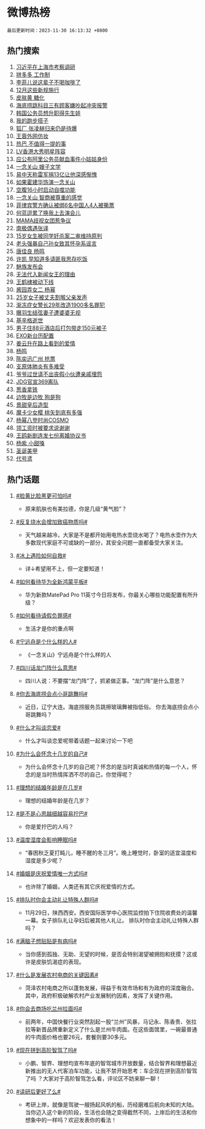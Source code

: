 # 微博热榜

`最后更新时间：2023-11-30 16:13:32 +0800`

## 热门搜索

1. [习近平在上海市考察调研](https://m.weibo.cn/search?containerid=100103type%3D1%26t%3D10%26q%3D%23%E4%B9%A0%E8%BF%91%E5%B9%B3%E5%9C%A8%E4%B8%8A%E6%B5%B7%E5%B8%82%E8%80%83%E5%AF%9F%E8%B0%83%E7%A0%94%23&stream_entry_id=51&isnewpage=1&extparam=seat%3D1%26cate%3D10103%26pos%3D0%26dgr%3D0%26stream_entry_id%3D51%26c_type%3D51%26filter_type%3Drealtimehot%26q%3D%2523%25E4%25B9%25A0%25E8%25BF%2591%25E5%25B9%25B3%25E5%259C%25A8%25E4%25B8%258A%25E6%25B5%25B7%25E5%25B8%2582%25E8%2580%2583%25E5%25AF%259F%25E8%25B0%2583%25E7%25A0%2594%2523%26display_time%3D1701332012%26pre_seqid%3D170133201200001408223)
1. [拼多多 工作制](https://m.weibo.cn/search?containerid=100103type%3D1%26t%3D10%26q%3D%E6%8B%BC%E5%A4%9A%E5%A4%9A+%E5%B7%A5%E4%BD%9C%E5%88%B6&stream_entry_id=31&isnewpage=1&extparam=seat%3D1%26cate%3D5001%26lcate%3D5001%26filter_type%3Drealtimehot%26q%3D%25E6%258B%25BC%25E5%25A4%259A%25E5%25A4%259A%2520%25E5%25B7%25A5%25E4%25BD%259C%25E5%2588%25B6%26dgr%3D0%26pos%3D0%26realpos%3D1%26stream_entry_id%3D31%26band_rank%3D1%26c_type%3D31%26flag%3D1%26display_time%3D1701332012%26pre_seqid%3D170133201200001408223)
1. [李菲儿说这辈子不喝咖啡了](https://m.weibo.cn/search?containerid=100103type%3D1%26t%3D10%26q%3D%E6%9D%8E%E8%8F%B2%E5%84%BF%E8%AF%B4%E8%BF%99%E8%BE%88%E5%AD%90%E4%B8%8D%E5%96%9D%E5%92%96%E5%95%A1%E4%BA%86&stream_entry_id=31&isnewpage=1&extparam=seat%3D1%26cate%3D5001%26lcate%3D5001%26filter_type%3Drealtimehot%26q%3D%25E6%259D%258E%25E8%258F%25B2%25E5%2584%25BF%25E8%25AF%25B4%25E8%25BF%2599%25E8%25BE%2588%25E5%25AD%2590%25E4%25B8%258D%25E5%2596%259D%25E5%2592%2596%25E5%2595%25A1%25E4%25BA%2586%26dgr%3D0%26pos%3D1%26realpos%3D2%26stream_entry_id%3D31%26band_rank%3D2%26c_type%3D31%26flag%3D1%26display_time%3D1701332012%26pre_seqid%3D170133201200001408223)
1. [12月这些新规施行](https://m.weibo.cn/search?containerid=100103type%3D1%26t%3D10%26q%3D%2312%E6%9C%88%E8%BF%99%E4%BA%9B%E6%96%B0%E8%A7%84%E6%96%BD%E8%A1%8C%23&stream_entry_id=31&isnewpage=1&extparam=seat%3D1%26cate%3D5001%26lcate%3D5001%26filter_type%3Drealtimehot%26q%3D%252312%25E6%259C%2588%25E8%25BF%2599%25E4%25BA%259B%25E6%2596%25B0%25E8%25A7%2584%25E6%2596%25BD%25E8%25A1%258C%2523%26dgr%3D0%26pos%3D2%26realpos%3D3%26stream_entry_id%3D31%26band_rank%3D3%26c_type%3D31%26flag%3D0%26display_time%3D1701332012%26pre_seqid%3D170133201200001408223)
1. [皮肤黄 糖化](https://m.weibo.cn/search?containerid=100103type%3D1%26t%3D10%26q%3D%E7%9A%AE%E8%82%A4%E9%BB%84+%E7%B3%96%E5%8C%96&stream_entry_id=31&isnewpage=1&extparam=seat%3D1%26cate%3D5001%26lcate%3D5001%26filter_type%3Drealtimehot%26q%3D%25E7%259A%25AE%25E8%2582%25A4%25E9%25BB%2584%2520%25E7%25B3%2596%25E5%258C%2596%26dgr%3D0%26pos%3D3%26realpos%3D4%26stream_entry_id%3D31%26band_rank%3D4%26c_type%3D31%26flag%3D1%26display_time%3D1701332012%26pre_seqid%3D170133201200001408223)
1. [海底捞跳科目三有顾客嫌吵起冲突报警](https://m.weibo.cn/search?containerid=100103type%3D1%26t%3D10%26q%3D%23%E6%B5%B7%E5%BA%95%E6%8D%9E%E8%B7%B3%E7%A7%91%E7%9B%AE%E4%B8%89%E6%9C%89%E9%A1%BE%E5%AE%A2%E5%AB%8C%E5%90%B5%E8%B5%B7%E5%86%B2%E7%AA%81%E6%8A%A5%E8%AD%A6%23&stream_entry_id=31&isnewpage=1&extparam=seat%3D1%26cate%3D5001%26lcate%3D5001%26filter_type%3Drealtimehot%26q%3D%2523%25E6%25B5%25B7%25E5%25BA%2595%25E6%258D%259E%25E8%25B7%25B3%25E7%25A7%2591%25E7%259B%25AE%25E4%25B8%2589%25E6%259C%2589%25E9%25A1%25BE%25E5%25AE%25A2%25E5%25AB%258C%25E5%2590%25B5%25E8%25B5%25B7%25E5%2586%25B2%25E7%25AA%2581%25E6%258A%25A5%25E8%25AD%25A6%2523%26dgr%3D0%26pos%3D4%26realpos%3D5%26stream_entry_id%3D31%26band_rank%3D5%26c_type%3D31%26flag%3D2%26display_time%3D1701332012%26pre_seqid%3D170133201200001408223)
1. [韩国公务员想升职得先生娃](https://m.weibo.cn/search?containerid=100103type%3D1%26t%3D10%26q%3D%23%E9%9F%A9%E5%9B%BD%E5%85%AC%E5%8A%A1%E5%91%98%E6%83%B3%E5%8D%87%E8%81%8C%E5%BE%97%E5%85%88%E7%94%9F%E5%A8%83%23&stream_entry_id=31&isnewpage=1&extparam=seat%3D1%26cate%3D5001%26lcate%3D5001%26filter_type%3Drealtimehot%26q%3D%2523%25E9%259F%25A9%25E5%259B%25BD%25E5%2585%25AC%25E5%258A%25A1%25E5%2591%2598%25E6%2583%25B3%25E5%258D%2587%25E8%2581%258C%25E5%25BE%2597%25E5%2585%2588%25E7%2594%259F%25E5%25A8%2583%2523%26dgr%3D0%26pos%3D5%26realpos%3D6%26stream_entry_id%3D31%26band_rank%3D6%26c_type%3D31%26flag%3D1%26display_time%3D1701332012%26pre_seqid%3D170133201200001408223)
1. [我的跑步搭子](https://m.weibo.cn/search?containerid=100103type%3D1%26t%3D10%26q%3D%23%E6%88%91%E7%9A%84%E8%B7%91%E6%AD%A5%E6%90%AD%E5%AD%90%23&stream_entry_id=31&isnewpage=1&extparam=seat%3D1%26cate%3D5001%26lcate%3D5001%26is_ad_pos%3D1%26filter_type%3Drealtimehot%26q%3D%2523%25E6%2588%2591%25E7%259A%2584%25E8%25B7%2591%25E6%25AD%25A5%25E6%2590%25AD%25E5%25AD%2590%2523%26dgr%3D0%26pos%3D6%26adid%3D212880%26stream_entry_id%3D31%26c_type%3D31%26band_rank%3D7%26display_time%3D1701332012%26pre_seqid%3D170133201200001408223)
1. [狐厂 张凌赫归来仍是待爆](https://m.weibo.cn/search?containerid=100103type%3D1%26t%3D10%26q%3D%E7%8B%90%E5%8E%82+%E5%BC%A0%E5%87%8C%E8%B5%AB%E5%BD%92%E6%9D%A5%E4%BB%8D%E6%98%AF%E5%BE%85%E7%88%86&stream_entry_id=31&isnewpage=1&extparam=seat%3D1%26cate%3D5001%26lcate%3D5001%26filter_type%3Drealtimehot%26q%3D%25E7%258B%2590%25E5%258E%2582%2520%25E5%25BC%25A0%25E5%2587%258C%25E8%25B5%25AB%25E5%25BD%2592%25E6%259D%25A5%25E4%25BB%258D%25E6%2598%25AF%25E5%25BE%2585%25E7%2588%2586%26dgr%3D0%26pos%3D7%26realpos%3D7%26stream_entry_id%3D31%26band_rank%3D7%26c_type%3D31%26flag%3D1%26display_time%3D1701332012%26pre_seqid%3D170133201200001408223)
1. [王蓉外网仿妆](https://m.weibo.cn/search?containerid=100103type%3D1%26t%3D10%26q%3D%E7%8E%8B%E8%93%89%E5%A4%96%E7%BD%91%E4%BB%BF%E5%A6%86&stream_entry_id=31&isnewpage=1&extparam=seat%3D1%26cate%3D5001%26lcate%3D5001%26filter_type%3Drealtimehot%26q%3D%25E7%258E%258B%25E8%2593%2589%25E5%25A4%2596%25E7%25BD%2591%25E4%25BB%25BF%25E5%25A6%2586%26dgr%3D0%26pos%3D8%26realpos%3D8%26stream_entry_id%3D31%26band_rank%3D8%26c_type%3D31%26flag%3D1%26display_time%3D1701332012%26pre_seqid%3D170133201200001408223)
1. [热巴 不值得一提的事](https://m.weibo.cn/search?containerid=100103type%3D1%26t%3D10%26q%3D%E7%83%AD%E5%B7%B4+%E4%B8%8D%E5%80%BC%E5%BE%97%E4%B8%80%E6%8F%90%E7%9A%84%E4%BA%8B&stream_entry_id=31&isnewpage=1&extparam=seat%3D1%26cate%3D5001%26lcate%3D5001%26filter_type%3Drealtimehot%26q%3D%25E7%2583%25AD%25E5%25B7%25B4%2520%25E4%25B8%258D%25E5%2580%25BC%25E5%25BE%2597%25E4%25B8%2580%25E6%258F%2590%25E7%259A%2584%25E4%25BA%258B%26dgr%3D0%26pos%3D9%26realpos%3D9%26stream_entry_id%3D31%26band_rank%3D9%26c_type%3D31%26flag%3D1%26display_time%3D1701332012%26pre_seqid%3D170133201200001408223)
1. [LV香港大秀明星阵容](https://m.weibo.cn/search?containerid=100103type%3D1%26t%3D10%26q%3D%23LV%E9%A6%99%E6%B8%AF%E5%A4%A7%E7%A7%80%E6%98%8E%E6%98%9F%E9%98%B5%E5%AE%B9%23&stream_entry_id=31&isnewpage=1&extparam=seat%3D1%26cate%3D5001%26lcate%3D5001%26filter_type%3Drealtimehot%26q%3D%2523LV%25E9%25A6%2599%25E6%25B8%25AF%25E5%25A4%25A7%25E7%25A7%2580%25E6%2598%258E%25E6%2598%259F%25E9%2598%25B5%25E5%25AE%25B9%2523%26dgr%3D0%26pos%3D10%26realpos%3D10%26stream_entry_id%3D31%26band_rank%3D10%26c_type%3D31%26flag%3D1%26display_time%3D1701332012%26pre_seqid%3D170133201200001408223)
1. [应公布阿里公务员献血事件小姑姑身份](https://m.weibo.cn/search?containerid=100103type%3D1%26t%3D10%26q%3D%23%E5%BA%94%E5%85%AC%E5%B8%83%E9%98%BF%E9%87%8C%E5%85%AC%E5%8A%A1%E5%91%98%E7%8C%AE%E8%A1%80%E4%BA%8B%E4%BB%B6%E5%B0%8F%E5%A7%91%E5%A7%91%E8%BA%AB%E4%BB%BD%23&stream_entry_id=31&isnewpage=1&extparam=seat%3D1%26cate%3D5001%26lcate%3D5001%26filter_type%3Drealtimehot%26q%3D%2523%25E5%25BA%2594%25E5%2585%25AC%25E5%25B8%2583%25E9%2598%25BF%25E9%2587%258C%25E5%2585%25AC%25E5%258A%25A1%25E5%2591%2598%25E7%258C%25AE%25E8%25A1%2580%25E4%25BA%258B%25E4%25BB%25B6%25E5%25B0%258F%25E5%25A7%2591%25E5%25A7%2591%25E8%25BA%25AB%25E4%25BB%25BD%2523%26dgr%3D0%26pos%3D11%26realpos%3D11%26stream_entry_id%3D31%26band_rank%3D11%26c_type%3D31%26flag%3D1%26display_time%3D1701332012%26pre_seqid%3D170133201200001408223)
1. [一念关山 嫂子文学](https://m.weibo.cn/search?containerid=100103type%3D1%26t%3D10%26q%3D%E4%B8%80%E5%BF%B5%E5%85%B3%E5%B1%B1+%E5%AB%82%E5%AD%90%E6%96%87%E5%AD%A6&stream_entry_id=31&isnewpage=1&extparam=seat%3D1%26cate%3D5001%26lcate%3D5001%26filter_type%3Drealtimehot%26q%3D%25E4%25B8%2580%25E5%25BF%25B5%25E5%2585%25B3%25E5%25B1%25B1%2520%25E5%25AB%2582%25E5%25AD%2590%25E6%2596%2587%25E5%25AD%25A6%26dgr%3D0%26pos%3D12%26realpos%3D12%26stream_entry_id%3D31%26band_rank%3D12%26c_type%3D31%26flag%3D1%26display_time%3D1701332012%26pre_seqid%3D170133201200001408223)
1. [易中天称雷军捐13亿让他深感惭愧](https://m.weibo.cn/search?containerid=100103type%3D1%26t%3D10%26q%3D%23%E6%98%93%E4%B8%AD%E5%A4%A9%E7%A7%B0%E9%9B%B7%E5%86%9B%E6%8D%9013%E4%BA%BF%E8%AE%A9%E4%BB%96%E6%B7%B1%E6%84%9F%E6%83%AD%E6%84%A7%23&stream_entry_id=31&isnewpage=1&extparam=seat%3D1%26cate%3D5001%26lcate%3D5001%26filter_type%3Drealtimehot%26q%3D%2523%25E6%2598%2593%25E4%25B8%25AD%25E5%25A4%25A9%25E7%25A7%25B0%25E9%259B%25B7%25E5%2586%259B%25E6%258D%259013%25E4%25BA%25BF%25E8%25AE%25A9%25E4%25BB%2596%25E6%25B7%25B1%25E6%2584%259F%25E6%2583%25AD%25E6%2584%25A7%2523%26dgr%3D0%26pos%3D13%26realpos%3D13%26stream_entry_id%3D31%26band_rank%3D13%26c_type%3D31%26flag%3D0%26display_time%3D1701332012%26pre_seqid%3D170133201200001408223)
1. [如果霍建华饰演一念关山](https://m.weibo.cn/search?containerid=100103type%3D1%26t%3D10%26q%3D%E5%A6%82%E6%9E%9C%E9%9C%8D%E5%BB%BA%E5%8D%8E%E9%A5%B0%E6%BC%94%E4%B8%80%E5%BF%B5%E5%85%B3%E5%B1%B1&stream_entry_id=31&isnewpage=1&extparam=seat%3D1%26cate%3D5001%26lcate%3D5001%26filter_type%3Drealtimehot%26q%3D%25E5%25A6%2582%25E6%259E%259C%25E9%259C%258D%25E5%25BB%25BA%25E5%258D%258E%25E9%25A5%25B0%25E6%25BC%2594%25E4%25B8%2580%25E5%25BF%25B5%25E5%2585%25B3%25E5%25B1%25B1%26dgr%3D0%26pos%3D14%26realpos%3D14%26stream_entry_id%3D31%26band_rank%3D14%26c_type%3D31%26flag%3D0%26display_time%3D1701332012%26pre_seqid%3D170133201200001408223)
1. [空腹16小时启动自噬功能](https://m.weibo.cn/search?containerid=100103type%3D1%26t%3D10%26q%3D%E7%A9%BA%E8%85%B916%E5%B0%8F%E6%97%B6%E5%90%AF%E5%8A%A8%E8%87%AA%E5%99%AC%E5%8A%9F%E8%83%BD&stream_entry_id=31&isnewpage=1&extparam=seat%3D1%26cate%3D5001%26lcate%3D5001%26filter_type%3Drealtimehot%26q%3D%25E7%25A9%25BA%25E8%2585%25B916%25E5%25B0%258F%25E6%2597%25B6%25E5%2590%25AF%25E5%258A%25A8%25E8%2587%25AA%25E5%2599%25AC%25E5%258A%259F%25E8%2583%25BD%26dgr%3D0%26pos%3D15%26realpos%3D15%26stream_entry_id%3D31%26band_rank%3D15%26c_type%3D31%26flag%3D0%26display_time%3D1701332012%26pre_seqid%3D170133201200001408223)
1. [一念关山 智商被尊重的感觉](https://m.weibo.cn/search?containerid=100103type%3D1%26t%3D10%26q%3D%E4%B8%80%E5%BF%B5%E5%85%B3%E5%B1%B1+%E6%99%BA%E5%95%86%E8%A2%AB%E5%B0%8A%E9%87%8D%E7%9A%84%E6%84%9F%E8%A7%89&stream_entry_id=31&isnewpage=1&extparam=seat%3D1%26cate%3D5001%26lcate%3D5001%26filter_type%3Drealtimehot%26q%3D%25E4%25B8%2580%25E5%25BF%25B5%25E5%2585%25B3%25E5%25B1%25B1%2520%25E6%2599%25BA%25E5%2595%2586%25E8%25A2%25AB%25E5%25B0%258A%25E9%2587%258D%25E7%259A%2584%25E6%2584%259F%25E8%25A7%2589%26dgr%3D0%26pos%3D16%26realpos%3D16%26stream_entry_id%3D31%26band_rank%3D16%26c_type%3D31%26flag%3D1%26display_time%3D1701332012%26pre_seqid%3D170133201200001408223)
1. [菲律宾警方确认被绑6名中国人4人被撕票](https://m.weibo.cn/search?containerid=100103type%3D1%26t%3D10%26q%3D%23%E8%8F%B2%E5%BE%8B%E5%AE%BE%E8%AD%A6%E6%96%B9%E7%A1%AE%E8%AE%A4%E8%A2%AB%E7%BB%916%E5%90%8D%E4%B8%AD%E5%9B%BD%E4%BA%BA4%E4%BA%BA%E8%A2%AB%E6%92%95%E7%A5%A8%23&stream_entry_id=31&isnewpage=1&extparam=seat%3D1%26cate%3D5001%26lcate%3D5001%26filter_type%3Drealtimehot%26q%3D%2523%25E8%258F%25B2%25E5%25BE%258B%25E5%25AE%25BE%25E8%25AD%25A6%25E6%2596%25B9%25E7%25A1%25AE%25E8%25AE%25A4%25E8%25A2%25AB%25E7%25BB%25916%25E5%2590%258D%25E4%25B8%25AD%25E5%259B%25BD%25E4%25BA%25BA4%25E4%25BA%25BA%25E8%25A2%25AB%25E6%2592%2595%25E7%25A5%25A8%2523%26dgr%3D0%26pos%3D17%26realpos%3D17%26stream_entry_id%3D31%26band_rank%3D17%26c_type%3D31%26flag%3D2%26display_time%3D1701332012%26pre_seqid%3D170133201200001408223)
1. [何蓝逗累了换我上去演会儿](https://m.weibo.cn/search?containerid=100103type%3D1%26t%3D10%26q%3D%E4%BD%95%E8%93%9D%E9%80%97%E7%B4%AF%E4%BA%86%E6%8D%A2%E6%88%91%E4%B8%8A%E5%8E%BB%E6%BC%94%E4%BC%9A%E5%84%BF&stream_entry_id=31&isnewpage=1&extparam=seat%3D1%26cate%3D5001%26lcate%3D5001%26filter_type%3Drealtimehot%26q%3D%25E4%25BD%2595%25E8%2593%259D%25E9%2580%2597%25E7%25B4%25AF%25E4%25BA%2586%25E6%258D%25A2%25E6%2588%2591%25E4%25B8%258A%25E5%258E%25BB%25E6%25BC%2594%25E4%25BC%259A%25E5%2584%25BF%26dgr%3D0%26pos%3D18%26realpos%3D18%26stream_entry_id%3D31%26band_rank%3D18%26c_type%3D31%26flag%3D1%26display_time%3D1701332012%26pre_seqid%3D170133201200001408223)
1. [MAMA歧视女团惹争议](https://m.weibo.cn/search?containerid=100103type%3D1%26t%3D10%26q%3D%23MAMA%E6%AD%A7%E8%A7%86%E5%A5%B3%E5%9B%A2%E6%83%B9%E4%BA%89%E8%AE%AE%23&stream_entry_id=31&isnewpage=1&extparam=seat%3D1%26cate%3D5001%26lcate%3D5001%26filter_type%3Drealtimehot%26q%3D%2523MAMA%25E6%25AD%25A7%25E8%25A7%2586%25E5%25A5%25B3%25E5%259B%25A2%25E6%2583%25B9%25E4%25BA%2589%25E8%25AE%25AE%2523%26dgr%3D0%26pos%3D19%26realpos%3D19%26stream_entry_id%3D31%26band_rank%3D19%26c_type%3D31%26flag%3D1%26display_time%3D1701332012%26pre_seqid%3D170133201200001408223)
1. [南极偶遇张译](https://m.weibo.cn/search?containerid=100103type%3D1%26t%3D10%26q%3D%23%E5%8D%97%E6%9E%81%E5%81%B6%E9%81%87%E5%BC%A0%E8%AF%91%23&stream_entry_id=31&isnewpage=1&extparam=seat%3D1%26cate%3D5001%26lcate%3D5001%26filter_type%3Drealtimehot%26q%3D%2523%25E5%258D%2597%25E6%259E%2581%25E5%2581%25B6%25E9%2581%2587%25E5%25BC%25A0%25E8%25AF%2591%2523%26dgr%3D0%26pos%3D20%26realpos%3D20%26stream_entry_id%3D31%26band_rank%3D20%26c_type%3D31%26flag%3D1%26display_time%3D1701332012%26pre_seqid%3D170133201200001408223)
1. [15岁女生被同学奸杀案二审维持原判](https://m.weibo.cn/search?containerid=100103type%3D1%26t%3D10%26q%3D%2315%E5%B2%81%E5%A5%B3%E7%94%9F%E8%A2%AB%E5%90%8C%E5%AD%A6%E5%A5%B8%E6%9D%80%E6%A1%88%E4%BA%8C%E5%AE%A1%E7%BB%B4%E6%8C%81%E5%8E%9F%E5%88%A4%23&stream_entry_id=31&isnewpage=1&extparam=seat%3D1%26cate%3D5001%26lcate%3D5001%26filter_type%3Drealtimehot%26q%3D%252315%25E5%25B2%2581%25E5%25A5%25B3%25E7%2594%259F%25E8%25A2%25AB%25E5%2590%258C%25E5%25AD%25A6%25E5%25A5%25B8%25E6%259D%2580%25E6%25A1%2588%25E4%25BA%258C%25E5%25AE%25A1%25E7%25BB%25B4%25E6%258C%2581%25E5%258E%259F%25E5%2588%25A4%2523%26dgr%3D0%26pos%3D21%26realpos%3D21%26stream_entry_id%3D31%26band_rank%3D21%26c_type%3D31%26flag%3D0%26display_time%3D1701332012%26pre_seqid%3D170133201200001408223)
1. [老头强暴自己孙女致其怀孕系谣言](https://m.weibo.cn/search?containerid=100103type%3D1%26t%3D10%26q%3D%23%E8%80%81%E5%A4%B4%E5%BC%BA%E6%9A%B4%E8%87%AA%E5%B7%B1%E5%AD%99%E5%A5%B3%E8%87%B4%E5%85%B6%E6%80%80%E5%AD%95%E7%B3%BB%E8%B0%A3%E8%A8%80%23&stream_entry_id=31&isnewpage=1&extparam=seat%3D1%26cate%3D5001%26lcate%3D5001%26filter_type%3Drealtimehot%26q%3D%2523%25E8%2580%2581%25E5%25A4%25B4%25E5%25BC%25BA%25E6%259A%25B4%25E8%2587%25AA%25E5%25B7%25B1%25E5%25AD%2599%25E5%25A5%25B3%25E8%2587%25B4%25E5%2585%25B6%25E6%2580%2580%25E5%25AD%2595%25E7%25B3%25BB%25E8%25B0%25A3%25E8%25A8%2580%2523%26dgr%3D0%26pos%3D22%26realpos%3D22%26stream_entry_id%3D31%26band_rank%3D22%26c_type%3D31%26flag%3D2%26display_time%3D1701332012%26pre_seqid%3D170133201200001408223)
1. [唐佳良 杨鸣](https://m.weibo.cn/search?containerid=100103type%3D1%26t%3D10%26q%3D%E5%94%90%E4%BD%B3%E8%89%AF+%E6%9D%A8%E9%B8%A3&stream_entry_id=31&isnewpage=1&extparam=seat%3D1%26cate%3D5001%26lcate%3D5001%26filter_type%3Drealtimehot%26q%3D%25E5%2594%2590%25E4%25BD%25B3%25E8%2589%25AF%2520%25E6%259D%25A8%25E9%25B8%25A3%26dgr%3D0%26pos%3D23%26realpos%3D23%26stream_entry_id%3D31%26band_rank%3D23%26c_type%3D31%26flag%3D0%26display_time%3D1701332012%26pre_seqid%3D170133201200001408223)
1. [许凯 早知道多请匪我思存吃饭](https://m.weibo.cn/search?containerid=100103type%3D1%26t%3D10%26q%3D%E8%AE%B8%E5%87%AF+%E6%97%A9%E7%9F%A5%E9%81%93%E5%A4%9A%E8%AF%B7%E5%8C%AA%E6%88%91%E6%80%9D%E5%AD%98%E5%90%83%E9%A5%AD&stream_entry_id=31&isnewpage=1&extparam=seat%3D1%26cate%3D5001%26lcate%3D5001%26filter_type%3Drealtimehot%26q%3D%25E8%25AE%25B8%25E5%2587%25AF%2520%25E6%2597%25A9%25E7%259F%25A5%25E9%2581%2593%25E5%25A4%259A%25E8%25AF%25B7%25E5%258C%25AA%25E6%2588%2591%25E6%2580%259D%25E5%25AD%2598%25E5%2590%2583%25E9%25A5%25AD%26dgr%3D0%26pos%3D24%26realpos%3D24%26stream_entry_id%3D31%26band_rank%3D24%26c_type%3D31%26flag%3D1%26display_time%3D1701332012%26pre_seqid%3D170133201200001408223)
1. [魅族发布会](https://m.weibo.cn/search?containerid=100103type%3D1%26t%3D10%26q%3D%E9%AD%85%E6%97%8F%E5%8F%91%E5%B8%83%E4%BC%9A&stream_entry_id=31&isnewpage=1&extparam=seat%3D1%26cate%3D5001%26lcate%3D5001%26filter_type%3Drealtimehot%26q%3D%25E9%25AD%2585%25E6%2597%258F%25E5%258F%2591%25E5%25B8%2583%25E4%25BC%259A%26dgr%3D0%26pos%3D25%26realpos%3D25%26stream_entry_id%3D31%26band_rank%3D25%26c_type%3D31%26flag%3D0%26display_time%3D1701332012%26pre_seqid%3D170133201200001408223)
1. [无法代入新闻女王的理由](https://m.weibo.cn/search?containerid=100103type%3D1%26t%3D10%26q%3D%E6%97%A0%E6%B3%95%E4%BB%A3%E5%85%A5%E6%96%B0%E9%97%BB%E5%A5%B3%E7%8E%8B%E7%9A%84%E7%90%86%E7%94%B1&stream_entry_id=31&isnewpage=1&extparam=seat%3D1%26cate%3D5001%26lcate%3D5001%26filter_type%3Drealtimehot%26q%3D%25E6%2597%25A0%25E6%25B3%2595%25E4%25BB%25A3%25E5%2585%25A5%25E6%2596%25B0%25E9%2597%25BB%25E5%25A5%25B3%25E7%258E%258B%25E7%259A%2584%25E7%2590%2586%25E7%2594%25B1%26dgr%3D0%26pos%3D26%26realpos%3D26%26stream_entry_id%3D31%26band_rank%3D26%26c_type%3D31%26flag%3D0%26display_time%3D1701332012%26pre_seqid%3D170133201200001408223)
1. [王鹤棣被动下线](https://m.weibo.cn/search?containerid=100103type%3D1%26t%3D10%26q%3D%23%E7%8E%8B%E9%B9%A4%E6%A3%A3%E8%A2%AB%E5%8A%A8%E4%B8%8B%E7%BA%BF%23&stream_entry_id=31&isnewpage=1&extparam=seat%3D1%26cate%3D5001%26lcate%3D5001%26filter_type%3Drealtimehot%26q%3D%2523%25E7%258E%258B%25E9%25B9%25A4%25E6%25A3%25A3%25E8%25A2%25AB%25E5%258A%25A8%25E4%25B8%258B%25E7%25BA%25BF%2523%26dgr%3D0%26pos%3D27%26realpos%3D27%26stream_entry_id%3D31%26band_rank%3D27%26c_type%3D31%26flag%3D1%26display_time%3D1701332012%26pre_seqid%3D170133201200001408223)
1. [酱园弄女二 杨幂](https://m.weibo.cn/search?containerid=100103type%3D1%26t%3D10%26q%3D%E9%85%B1%E5%9B%AD%E5%BC%84%E5%A5%B3%E4%BA%8C+%E6%9D%A8%E5%B9%82&stream_entry_id=31&isnewpage=1&extparam=seat%3D1%26cate%3D5001%26lcate%3D5001%26filter_type%3Drealtimehot%26q%3D%25E9%2585%25B1%25E5%259B%25AD%25E5%25BC%2584%25E5%25A5%25B3%25E4%25BA%258C%2520%25E6%259D%25A8%25E5%25B9%2582%26dgr%3D0%26pos%3D28%26realpos%3D28%26stream_entry_id%3D31%26band_rank%3D28%26c_type%3D31%26flag%3D0%26display_time%3D1701332012%26pre_seqid%3D170133201200001408223)
1. [25岁女子被丈夫割喉父亲发声](https://m.weibo.cn/search?containerid=100103type%3D1%26t%3D10%26q%3D%2325%E5%B2%81%E5%A5%B3%E5%AD%90%E8%A2%AB%E4%B8%88%E5%A4%AB%E5%89%B2%E5%96%89%E7%88%B6%E4%BA%B2%E5%8F%91%E5%A3%B0%23&stream_entry_id=31&isnewpage=1&extparam=seat%3D1%26cate%3D5001%26lcate%3D5001%26filter_type%3Drealtimehot%26q%3D%252325%25E5%25B2%2581%25E5%25A5%25B3%25E5%25AD%2590%25E8%25A2%25AB%25E4%25B8%2588%25E5%25A4%25AB%25E5%2589%25B2%25E5%2596%2589%25E7%2588%25B6%25E4%25BA%25B2%25E5%258F%2591%25E5%25A3%25B0%2523%26dgr%3D0%26pos%3D29%26realpos%3D29%26stream_entry_id%3D31%26band_rank%3D29%26c_type%3D31%26flag%3D0%26display_time%3D1701332012%26pre_seqid%3D170133201200001408223)
1. [渐冻症女警长29年改造1900多名罪犯](https://m.weibo.cn/search?containerid=100103type%3D1%26t%3D10%26q%3D%23%E6%B8%90%E5%86%BB%E7%97%87%E5%A5%B3%E8%AD%A6%E9%95%BF29%E5%B9%B4%E6%94%B9%E9%80%A01900%E5%A4%9A%E5%90%8D%E7%BD%AA%E7%8A%AF%23&stream_entry_id=31&isnewpage=1&extparam=seat%3D1%26cate%3D5001%26lcate%3D5001%26filter_type%3Drealtimehot%26q%3D%2523%25E6%25B8%2590%25E5%2586%25BB%25E7%2597%2587%25E5%25A5%25B3%25E8%25AD%25A6%25E9%2595%25BF29%25E5%25B9%25B4%25E6%2594%25B9%25E9%2580%25A01900%25E5%25A4%259A%25E5%2590%258D%25E7%25BD%25AA%25E7%258A%25AF%2523%26dgr%3D0%26pos%3D30%26realpos%3D30%26stream_entry_id%3D31%26band_rank%3D30%26c_type%3D31%26flag%3D32768%26display_time%3D1701332012%26pre_seqid%3D170133201200001408223)
1. [曝羽生结弦妻子遭婆婆无视](https://m.weibo.cn/search?containerid=100103type%3D1%26t%3D10%26q%3D%23%E6%9B%9D%E7%BE%BD%E7%94%9F%E7%BB%93%E5%BC%A6%E5%A6%BB%E5%AD%90%E9%81%AD%E5%A9%86%E5%A9%86%E6%97%A0%E8%A7%86%23&stream_entry_id=31&isnewpage=1&extparam=seat%3D1%26cate%3D5001%26lcate%3D5001%26filter_type%3Drealtimehot%26q%3D%2523%25E6%259B%259D%25E7%25BE%25BD%25E7%2594%259F%25E7%25BB%2593%25E5%25BC%25A6%25E5%25A6%25BB%25E5%25AD%2590%25E9%2581%25AD%25E5%25A9%2586%25E5%25A9%2586%25E6%2597%25A0%25E8%25A7%2586%2523%26dgr%3D0%26pos%3D31%26realpos%3D31%26stream_entry_id%3D31%26band_rank%3D31%26c_type%3D31%26flag%3D0%26display_time%3D1701332012%26pre_seqid%3D170133201200001408223)
1. [基辛格逝世](https://m.weibo.cn/search?containerid=100103type%3D1%26t%3D10%26q%3D%23%E5%9F%BA%E8%BE%9B%E6%A0%BC%E9%80%9D%E4%B8%96%23&stream_entry_id=31&isnewpage=1&extparam=seat%3D1%26cate%3D5001%26lcate%3D5001%26filter_type%3Drealtimehot%26q%3D%2523%25E5%259F%25BA%25E8%25BE%259B%25E6%25A0%25BC%25E9%2580%259D%25E4%25B8%2596%2523%26dgr%3D0%26pos%3D32%26realpos%3D32%26stream_entry_id%3D31%26band_rank%3D32%26c_type%3D31%26flag%3D0%26display_time%3D1701332012%26pre_seqid%3D170133201200001408223)
1. [男子住88元酒店后打包带走150元被子](https://m.weibo.cn/search?containerid=100103type%3D1%26t%3D10%26q%3D%23%E7%94%B7%E5%AD%90%E4%BD%8F88%E5%85%83%E9%85%92%E5%BA%97%E5%90%8E%E6%89%93%E5%8C%85%E5%B8%A6%E8%B5%B0150%E5%85%83%E8%A2%AB%E5%AD%90%23&stream_entry_id=31&isnewpage=1&extparam=seat%3D1%26cate%3D5001%26lcate%3D5001%26filter_type%3Drealtimehot%26q%3D%2523%25E7%2594%25B7%25E5%25AD%2590%25E4%25BD%258F88%25E5%2585%2583%25E9%2585%2592%25E5%25BA%2597%25E5%2590%258E%25E6%2589%2593%25E5%258C%2585%25E5%25B8%25A6%25E8%25B5%25B0150%25E5%2585%2583%25E8%25A2%25AB%25E5%25AD%2590%2523%26dgr%3D0%26pos%3D33%26realpos%3D33%26stream_entry_id%3D31%26band_rank%3D33%26c_type%3D31%26flag%3D0%26display_time%3D1701332012%26pre_seqid%3D170133201200001408223)
1. [EXO新台历配置](https://m.weibo.cn/search?containerid=100103type%3D1%26t%3D10%26q%3D%23EXO%E6%96%B0%E5%8F%B0%E5%8E%86%E9%85%8D%E7%BD%AE%23&stream_entry_id=31&isnewpage=1&extparam=seat%3D1%26cate%3D5001%26lcate%3D5001%26filter_type%3Drealtimehot%26q%3D%2523EXO%25E6%2596%25B0%25E5%258F%25B0%25E5%258E%2586%25E9%2585%258D%25E7%25BD%25AE%2523%26dgr%3D0%26pos%3D34%26realpos%3D34%26stream_entry_id%3D31%26band_rank%3D34%26c_type%3D31%26flag%3D1%26display_time%3D1701332012%26pre_seqid%3D170133201200001408223)
1. [姜云升在路上看到的爱情](https://m.weibo.cn/search?containerid=100103type%3D1%26t%3D10%26q%3D%E5%A7%9C%E4%BA%91%E5%8D%87%E5%9C%A8%E8%B7%AF%E4%B8%8A%E7%9C%8B%E5%88%B0%E7%9A%84%E7%88%B1%E6%83%85&stream_entry_id=31&isnewpage=1&extparam=seat%3D1%26cate%3D5001%26lcate%3D5001%26filter_type%3Drealtimehot%26q%3D%25E5%25A7%259C%25E4%25BA%2591%25E5%258D%2587%25E5%259C%25A8%25E8%25B7%25AF%25E4%25B8%258A%25E7%259C%258B%25E5%2588%25B0%25E7%259A%2584%25E7%2588%25B1%25E6%2583%2585%26dgr%3D0%26pos%3D35%26realpos%3D35%26stream_entry_id%3D31%26band_rank%3D35%26c_type%3D31%26flag%3D1%26display_time%3D1701332012%26pre_seqid%3D170133201200001408223)
1. [杨鸣](https://m.weibo.cn/search?containerid=100103type%3D1%26t%3D10%26q%3D%E6%9D%A8%E9%B8%A3&stream_entry_id=31&isnewpage=1&extparam=seat%3D1%26cate%3D5001%26lcate%3D5001%26filter_type%3Drealtimehot%26q%3D%25E6%259D%25A8%25E9%25B8%25A3%26dgr%3D0%26pos%3D36%26realpos%3D36%26stream_entry_id%3D31%26band_rank%3D36%26c_type%3D31%26flag%3D0%26display_time%3D1701332012%26pre_seqid%3D170133201200001408223)
1. [陈奕迅广州 抢票](https://m.weibo.cn/search?containerid=100103type%3D1%26t%3D10%26q%3D%E9%99%88%E5%A5%95%E8%BF%85%E5%B9%BF%E5%B7%9E+%E6%8A%A2%E7%A5%A8&stream_entry_id=31&isnewpage=1&extparam=seat%3D1%26cate%3D5001%26lcate%3D5001%26filter_type%3Drealtimehot%26q%3D%25E9%2599%2588%25E5%25A5%2595%25E8%25BF%2585%25E5%25B9%25BF%25E5%25B7%259E%2520%25E6%258A%25A2%25E7%25A5%25A8%26dgr%3D0%26pos%3D37%26realpos%3D37%26stream_entry_id%3D31%26band_rank%3D37%26c_type%3D31%26flag%3D1%26display_time%3D1701332012%26pre_seqid%3D170133201200001408223)
1. [支原体肺炎有多难受](https://m.weibo.cn/search?containerid=100103type%3D1%26t%3D10%26q%3D%E6%94%AF%E5%8E%9F%E4%BD%93%E8%82%BA%E7%82%8E%E6%9C%89%E5%A4%9A%E9%9A%BE%E5%8F%97&stream_entry_id=31&isnewpage=1&extparam=seat%3D1%26cate%3D5001%26lcate%3D5001%26filter_type%3Drealtimehot%26q%3D%25E6%2594%25AF%25E5%258E%259F%25E4%25BD%2593%25E8%2582%25BA%25E7%2582%258E%25E6%259C%2589%25E5%25A4%259A%25E9%259A%25BE%25E5%258F%2597%26dgr%3D0%26pos%3D38%26realpos%3D38%26stream_entry_id%3D31%26band_rank%3D38%26c_type%3D31%26flag%3D1%26display_time%3D1701332012%26pre_seqid%3D170133201200001408223)
1. [爷爷过世请不出丧假小伙遭亲戚埋怨](https://m.weibo.cn/search?containerid=100103type%3D1%26t%3D10%26q%3D%23%E7%88%B7%E7%88%B7%E8%BF%87%E4%B8%96%E8%AF%B7%E4%B8%8D%E5%87%BA%E4%B8%A7%E5%81%87%E5%B0%8F%E4%BC%99%E9%81%AD%E4%BA%B2%E6%88%9A%E5%9F%8B%E6%80%A8%23&stream_entry_id=31&isnewpage=1&extparam=seat%3D1%26cate%3D5001%26lcate%3D5001%26filter_type%3Drealtimehot%26q%3D%2523%25E7%2588%25B7%25E7%2588%25B7%25E8%25BF%2587%25E4%25B8%2596%25E8%25AF%25B7%25E4%25B8%258D%25E5%2587%25BA%25E4%25B8%25A7%25E5%2581%2587%25E5%25B0%258F%25E4%25BC%2599%25E9%2581%25AD%25E4%25BA%25B2%25E6%2588%259A%25E5%259F%258B%25E6%2580%25A8%2523%26dgr%3D0%26pos%3D39%26realpos%3D39%26stream_entry_id%3D31%26band_rank%3D39%26c_type%3D31%26flag%3D1%26display_time%3D1701332012%26pre_seqid%3D170133201200001408223)
1. [JDG官宣369离队](https://m.weibo.cn/search?containerid=100103type%3D1%26t%3D10%26q%3DJDG%E5%AE%98%E5%AE%A3369%E7%A6%BB%E9%98%9F&stream_entry_id=31&isnewpage=1&extparam=seat%3D1%26cate%3D5001%26lcate%3D5001%26filter_type%3Drealtimehot%26q%3DJDG%25E5%25AE%2598%25E5%25AE%25A3369%25E7%25A6%25BB%25E9%2598%259F%26dgr%3D0%26pos%3D40%26realpos%3D40%26stream_entry_id%3D31%26band_rank%3D40%26c_type%3D31%26flag%3D0%26display_time%3D1701332012%26pre_seqid%3D170133201200001408223)
1. [葱香拿铁](https://m.weibo.cn/search?containerid=100103type%3D1%26t%3D10%26q%3D%23%E8%91%B1%E9%A6%99%E6%8B%BF%E9%93%81%23&stream_entry_id=31&isnewpage=1&extparam=seat%3D1%26cate%3D5001%26lcate%3D5001%26filter_type%3Drealtimehot%26q%3D%2523%25E8%2591%25B1%25E9%25A6%2599%25E6%258B%25BF%25E9%2593%2581%2523%26dgr%3D0%26pos%3D41%26realpos%3D41%26stream_entry_id%3D31%26band_rank%3D41%26c_type%3D31%26flag%3D0%26display_time%3D1701332012%26pre_seqid%3D170133201200001408223)
1. [边牧是边牧 狗是狗](https://m.weibo.cn/search?containerid=100103type%3D1%26t%3D10%26q%3D%E8%BE%B9%E7%89%A7%E6%98%AF%E8%BE%B9%E7%89%A7+%E7%8B%97%E6%98%AF%E7%8B%97&stream_entry_id=31&isnewpage=1&extparam=seat%3D1%26cate%3D5001%26lcate%3D5001%26filter_type%3Drealtimehot%26q%3D%25E8%25BE%25B9%25E7%2589%25A7%25E6%2598%25AF%25E8%25BE%25B9%25E7%2589%25A7%2520%25E7%258B%2597%25E6%2598%25AF%25E7%258B%2597%26dgr%3D0%26pos%3D42%26realpos%3D42%26stream_entry_id%3D31%26band_rank%3D42%26c_type%3D31%26flag%3D1%26display_time%3D1701332012%26pre_seqid%3D170133201200001408223)
1. [景甜皇后造型](https://m.weibo.cn/search?containerid=100103type%3D1%26t%3D10%26q%3D%23%E6%99%AF%E7%94%9C%E7%9A%87%E5%90%8E%E9%80%A0%E5%9E%8B%23&stream_entry_id=31&isnewpage=1&extparam=seat%3D1%26cate%3D5001%26lcate%3D5001%26filter_type%3Drealtimehot%26q%3D%2523%25E6%2599%25AF%25E7%2594%259C%25E7%259A%2587%25E5%2590%258E%25E9%2580%25A0%25E5%259E%258B%2523%26dgr%3D0%26pos%3D43%26realpos%3D43%26stream_entry_id%3D31%26band_rank%3D43%26c_type%3D31%26flag%3D1%26display_time%3D1701332012%26pre_seqid%3D170133201200001408223)
1. [魔卡少女樱 桃矢到底有多强](https://m.weibo.cn/search?containerid=100103type%3D1%26t%3D10%26q%3D%E9%AD%94%E5%8D%A1%E5%B0%91%E5%A5%B3%E6%A8%B1+%E6%A1%83%E7%9F%A2%E5%88%B0%E5%BA%95%E6%9C%89%E5%A4%9A%E5%BC%BA&stream_entry_id=31&isnewpage=1&extparam=seat%3D1%26cate%3D5001%26lcate%3D5001%26filter_type%3Drealtimehot%26q%3D%25E9%25AD%2594%25E5%258D%25A1%25E5%25B0%2591%25E5%25A5%25B3%25E6%25A8%25B1%2520%25E6%25A1%2583%25E7%259F%25A2%25E5%2588%25B0%25E5%25BA%2595%25E6%259C%2589%25E5%25A4%259A%25E5%25BC%25BA%26dgr%3D0%26pos%3D44%26realpos%3D44%26stream_entry_id%3D31%26band_rank%3D44%26c_type%3D31%26flag%3D1%26display_time%3D1701332012%26pre_seqid%3D170133201200001408223)
1. [杨幂八登时尚COSMO](https://m.weibo.cn/search?containerid=100103type%3D1%26t%3D10%26q%3D%23%E6%9D%A8%E5%B9%82%E5%85%AB%E7%99%BB%E6%97%B6%E5%B0%9ACOSMO%23&stream_entry_id=31&isnewpage=1&extparam=seat%3D1%26cate%3D5001%26lcate%3D5001%26filter_type%3Drealtimehot%26q%3D%2523%25E6%259D%25A8%25E5%25B9%2582%25E5%2585%25AB%25E7%2599%25BB%25E6%2597%25B6%25E5%25B0%259ACOSMO%2523%26dgr%3D0%26pos%3D45%26realpos%3D45%26stream_entry_id%3D31%26band_rank%3D45%26c_type%3D31%26flag%3D1%26display_time%3D1701332012%26pre_seqid%3D170133201200001408223)
1. [领工资时被要求说谢谢](https://m.weibo.cn/search?containerid=100103type%3D1%26t%3D10%26q%3D%E9%A2%86%E5%B7%A5%E8%B5%84%E6%97%B6%E8%A2%AB%E8%A6%81%E6%B1%82%E8%AF%B4%E8%B0%A2%E8%B0%A2&stream_entry_id=31&isnewpage=1&extparam=seat%3D1%26cate%3D5001%26lcate%3D5001%26filter_type%3Drealtimehot%26q%3D%25E9%25A2%2586%25E5%25B7%25A5%25E8%25B5%2584%25E6%2597%25B6%25E8%25A2%25AB%25E8%25A6%2581%25E6%25B1%2582%25E8%25AF%25B4%25E8%25B0%25A2%25E8%25B0%25A2%26dgr%3D0%26pos%3D46%26realpos%3D46%26stream_entry_id%3D31%26band_rank%3D46%26c_type%3D31%26flag%3D0%26display_time%3D1701332012%26pre_seqid%3D170133201200001408223)
1. [王鸥新剧连发七份离婚协议书](https://m.weibo.cn/search?containerid=100103type%3D1%26t%3D10%26q%3D%23%E7%8E%8B%E9%B8%A5%E6%96%B0%E5%89%A7%E8%BF%9E%E5%8F%91%E4%B8%83%E4%BB%BD%E7%A6%BB%E5%A9%9A%E5%8D%8F%E8%AE%AE%E4%B9%A6%23&stream_entry_id=31&isnewpage=1&extparam=seat%3D1%26cate%3D5001%26lcate%3D5001%26filter_type%3Drealtimehot%26q%3D%2523%25E7%258E%258B%25E9%25B8%25A5%25E6%2596%25B0%25E5%2589%25A7%25E8%25BF%259E%25E5%258F%2591%25E4%25B8%2583%25E4%25BB%25BD%25E7%25A6%25BB%25E5%25A9%259A%25E5%258D%258F%25E8%25AE%25AE%25E4%25B9%25A6%2523%26dgr%3D0%26pos%3D47%26realpos%3D47%26stream_entry_id%3D31%26band_rank%3D47%26c_type%3D31%26flag%3D1%26display_time%3D1701332012%26pre_seqid%3D170133201200001408223)
1. [杨紫 小甜嗓](https://m.weibo.cn/search?containerid=100103type%3D1%26t%3D10%26q%3D%E6%9D%A8%E7%B4%AB+%E5%B0%8F%E7%94%9C%E5%97%93&stream_entry_id=31&isnewpage=1&extparam=seat%3D1%26cate%3D5001%26lcate%3D5001%26filter_type%3Drealtimehot%26q%3D%25E6%259D%25A8%25E7%25B4%25AB%2520%25E5%25B0%258F%25E7%2594%259C%25E5%2597%2593%26dgr%3D0%26pos%3D48%26realpos%3D48%26stream_entry_id%3D31%26band_rank%3D48%26c_type%3D31%26flag%3D0%26display_time%3D1701332012%26pre_seqid%3D170133201200001408223)
1. [圣诞美甲](https://m.weibo.cn/search?containerid=100103type%3D1%26t%3D10%26q%3D%E5%9C%A3%E8%AF%9E%E7%BE%8E%E7%94%B2&stream_entry_id=31&isnewpage=1&extparam=seat%3D1%26cate%3D5001%26lcate%3D5001%26filter_type%3Drealtimehot%26q%3D%25E5%259C%25A3%25E8%25AF%259E%25E7%25BE%258E%25E7%2594%25B2%26dgr%3D0%26pos%3D49%26realpos%3D49%26stream_entry_id%3D31%26band_rank%3D49%26c_type%3D31%26flag%3D0%26display_time%3D1701332012%26pre_seqid%3D170133201200001408223)
1. [代号鸢](https://m.weibo.cn/search?containerid=100103type%3D1%26t%3D10%26q%3D%E4%BB%A3%E5%8F%B7%E9%B8%A2&stream_entry_id=31&isnewpage=1&extparam=seat%3D1%26cate%3D5001%26lcate%3D5001%26filter_type%3Drealtimehot%26q%3D%25E4%25BB%25A3%25E5%258F%25B7%25E9%25B8%25A2%26dgr%3D0%26pos%3D50%26realpos%3D50%26stream_entry_id%3D31%26band_rank%3D50%26c_type%3D31%26flag%3D1%26display_time%3D1701332012%26pre_seqid%3D170133201200001408223)

## 热门话题

1. [#脸黄比脸黑更可怕吗#](https://m.weibo.cn/search?containerid=231522type%3D1%26t%3D10%26q%3D%23%E8%84%B8%E9%BB%84%E6%AF%94%E8%84%B8%E9%BB%91%E6%9B%B4%E5%8F%AF%E6%80%95%E5%90%97%23&stream_entry_id=128&isnewpage=1&extparam=seat%3D1%26dgr%3D0%26pos%3D1-0-0%26lcate%3D5004%26unitid%3D1701306792348%26cate%3D5004%26c_type%3D128%26display_time%3D1701332012%26pre_seqid%3D1701332012880020865167)
    - 原来肌肤也有美拉德，你是几级“黄气脸”？

1. [#反复烧水会增加致癌物质吗#](https://m.weibo.cn/search?containerid=231522type%3D1%26t%3D10%26q%3D%23%E5%8F%8D%E5%A4%8D%E7%83%A7%E6%B0%B4%E4%BC%9A%E5%A2%9E%E5%8A%A0%E8%87%B4%E7%99%8C%E7%89%A9%E8%B4%A8%E5%90%97%23&stream_entry_id=128&isnewpage=1&extparam=seat%3D1%26dgr%3D0%26pos%3D1-0-1%26lcate%3D5004%26unitid%3D1701265415960%26cate%3D5004%26c_type%3D128%26display_time%3D1701332012%26pre_seqid%3D1701332012880020865167)
    - 天气越来越冷，大家是不是都开始用电热水壶烧水喝了？电热水壶作为大多数现代家庭不可或缺的一部分，其安全问题一直都备受大家关注。

1. [#冰上遇险如何自救#](https://m.weibo.cn/search?containerid=231522type%3D1%26t%3D10%26q%3D%23%E5%86%B0%E4%B8%8A%E9%81%87%E9%99%A9%E5%A6%82%E4%BD%95%E8%87%AA%E6%95%91%23&stream_entry_id=128&isnewpage=1&extparam=seat%3D1%26dgr%3D0%26pos%3D1-0-2%26lcate%3D5004%26unitid%3D1701241363454%26cate%3D5004%26c_type%3D128%26display_time%3D1701332012%26pre_seqid%3D1701332012880020865167)
    - 详↓希望用不上，但一定要知道！

1. [#如何看待华为全新鸿蒙平板#](https://m.weibo.cn/search?containerid=231522type%3D1%26t%3D10%26q%3D%23%E5%A6%82%E4%BD%95%E7%9C%8B%E5%BE%85%E5%8D%8E%E4%B8%BA%E5%85%A8%E6%96%B0%E9%B8%BF%E8%92%99%E5%B9%B3%E6%9D%BF%23&stream_entry_id=128&isnewpage=1&extparam=seat%3D1%26dgr%3D0%26pos%3D1-0-3%26lcate%3D5004%26unitid%3D1701160061308%26cate%3D5004%26c_type%3D128%26display_time%3D1701332012%26pre_seqid%3D1701332012880020865167)
    - 华为新款MatePad Pro 11英寸今日将发布，你最关心哪些功能配置有所升级？

1. [#如何看待请假负罪感#](https://m.weibo.cn/search?containerid=231522type%3D1%26t%3D10%26q%3D%23%E5%A6%82%E4%BD%95%E7%9C%8B%E5%BE%85%E8%AF%B7%E5%81%87%E8%B4%9F%E7%BD%AA%E6%84%9F%23&stream_entry_id=128&isnewpage=1&extparam=seat%3D1%26dgr%3D0%26pos%3D1-0-4%26lcate%3D5004%26unitid%3D1701320602958%26cate%3D5004%26c_type%3D128%26display_time%3D1701332012%26pre_seqid%3D1701332012880020865167)
    - 生活才是你的重点啊

1. [#宁远舟是个什么样的人#](https://m.weibo.cn/search?containerid=231522type%3D1%26t%3D10%26q%3D%23%E5%AE%81%E8%BF%9C%E8%88%9F%E6%98%AF%E4%B8%AA%E4%BB%80%E4%B9%88%E6%A0%B7%E7%9A%84%E4%BA%BA%23&stream_entry_id=128&isnewpage=1&extparam=seat%3D1%26dgr%3D0%26pos%3D1-0-5%26lcate%3D5004%26unitid%3D1701258195033%26cate%3D5004%26c_type%3D128%26display_time%3D1701332012%26pre_seqid%3D1701332012880020865167)
    - 《一念关山》宁远舟是个什么样的人

1. [#四川话龙门阵什么意思#](https://m.weibo.cn/search?containerid=231522type%3D1%26t%3D10%26q%3D%23%E5%9B%9B%E5%B7%9D%E8%AF%9D%E9%BE%99%E9%97%A8%E9%98%B5%E4%BB%80%E4%B9%88%E6%84%8F%E6%80%9D%23&stream_entry_id=128&isnewpage=1&extparam=seat%3D1%26dgr%3D0%26pos%3D1-0-6%26lcate%3D5004%26unitid%3D1701252795493%26cate%3D5004%26c_type%3D128%26display_time%3D1701332012%26pre_seqid%3D1701332012880020865167)
    - 四川人说：不要摆“龙门阵”了，抓紧做正事。“龙门阵”是什么意思？

1. [#你去海底捞会点小哥跳舞吗#](https://m.weibo.cn/search?containerid=231522type%3D1%26t%3D10%26q%3D%23%E4%BD%A0%E5%8E%BB%E6%B5%B7%E5%BA%95%E6%8D%9E%E4%BC%9A%E7%82%B9%E5%B0%8F%E5%93%A5%E8%B7%B3%E8%88%9E%E5%90%97%23&stream_entry_id=128&isnewpage=1&extparam=seat%3D1%26dgr%3D0%26pos%3D1-0-7%26lcate%3D5004%26unitid%3D1701223366964%26cate%3D5004%26c_type%3D128%26display_time%3D1701332012%26pre_seqid%3D1701332012880020865167)
    - 近日，辽宁大连。海底捞服务员跳擦玻璃舞被指低俗。 你去海底捞会点小哥跳舞吗？ ​

1. [#什么才叫谈恋爱#](https://m.weibo.cn/search?containerid=231522type%3D1%26t%3D10%26q%3D%23%E4%BB%80%E4%B9%88%E6%89%8D%E5%8F%AB%E8%B0%88%E6%81%8B%E7%88%B1%23&stream_entry_id=128&isnewpage=1&extparam=seat%3D1%26dgr%3D0%26pos%3D1-0-8%26lcate%3D5004%26unitid%3D1701161293763%26cate%3D5004%26c_type%3D128%26display_time%3D1701332012%26pre_seqid%3D1701332012880020865167)
    - 什么才叫谈恋爱呢带着话题一起来讨论一下吧

1. [#为什么会怀念十几岁的自己#](https://m.weibo.cn/search?containerid=231522type%3D1%26t%3D10%26q%3D%23%E4%B8%BA%E4%BB%80%E4%B9%88%E4%BC%9A%E6%80%80%E5%BF%B5%E5%8D%81%E5%87%A0%E5%B2%81%E7%9A%84%E8%87%AA%E5%B7%B1%23&stream_entry_id=128&isnewpage=1&extparam=seat%3D1%26dgr%3D0%26pos%3D1-0-9%26lcate%3D5004%26unitid%3D1701331654962%26cate%3D5004%26c_type%3D128%26display_time%3D1701332012%26pre_seqid%3D1701332012880020865167)
    - 为什么会怀念十几岁的自己呢？怀念的是当时真诚和热情的每一个人，怀念的是当时热情挥洒不尽的自己，你觉得呢？

1. [#理想的结婚年龄是在几岁#](https://m.weibo.cn/search?containerid=231522type%3D1%26t%3D10%26q%3D%23%E7%90%86%E6%83%B3%E7%9A%84%E7%BB%93%E5%A9%9A%E5%B9%B4%E9%BE%84%E6%98%AF%E5%9C%A8%E5%87%A0%E5%B2%81%23&stream_entry_id=128&isnewpage=1&extparam=seat%3D1%26dgr%3D0%26pos%3D1-0-10%26lcate%3D5004%26unitid%3D1701167254850%26cate%3D5004%26c_type%3D128%26display_time%3D1701332012%26pre_seqid%3D1701332012880020865167)
    - 理想的结婚年龄是在几岁？

1. [#是不是心思越细越容易拧巴#](https://m.weibo.cn/search?containerid=231522type%3D1%26t%3D10%26q%3D%23%E6%98%AF%E4%B8%8D%E6%98%AF%E5%BF%83%E6%80%9D%E8%B6%8A%E7%BB%86%E8%B6%8A%E5%AE%B9%E6%98%93%E6%8B%A7%E5%B7%B4%23&stream_entry_id=128&isnewpage=1&extparam=seat%3D1%26dgr%3D0%26pos%3D1-0-11%26lcate%3D5004%26unitid%3D1701243776881%26cate%3D5004%26c_type%3D128%26display_time%3D1701332012%26pre_seqid%3D1701332012880020865167)
    - 你是爱拧巴的人吗？

1. [#温度湿度会影响睡眠吗#](https://m.weibo.cn/search?containerid=231522type%3D1%26t%3D10%26q%3D%23%E6%B8%A9%E5%BA%A6%E6%B9%BF%E5%BA%A6%E4%BC%9A%E5%BD%B1%E5%93%8D%E7%9D%A1%E7%9C%A0%E5%90%97%23&stream_entry_id=128&isnewpage=1&extparam=seat%3D1%26dgr%3D0%26pos%3D1-0-12%26lcate%3D5004%26unitid%3D1701246493762%26cate%3D5004%26c_type%3D128%26display_time%3D1701332012%26pre_seqid%3D1701332012880020865167)
    - “春困秋乏夏打盹儿，睡不醒的冬三月”。晚上睡觉时，卧室的适宜温度和湿度是多少呢？

1. [#婚姻是庆祝爱情唯一方式吗#](https://m.weibo.cn/search?containerid=231522type%3D1%26t%3D10%26q%3D%23%E5%A9%9A%E5%A7%BB%E6%98%AF%E5%BA%86%E7%A5%9D%E7%88%B1%E6%83%85%E5%94%AF%E4%B8%80%E6%96%B9%E5%BC%8F%E5%90%97%23&stream_entry_id=128&isnewpage=1&extparam=seat%3D1%26dgr%3D0%26pos%3D1-0-13%26lcate%3D5004%26unitid%3D1701262994084%26cate%3D5004%26c_type%3D128%26display_time%3D1701332012%26pre_seqid%3D1701332012880020865167)
    - 也许除了婚姻，人类还有其它庆祝爱情的方式。

1. [#排队时你会主动礼让特殊人群吗#](https://m.weibo.cn/search?containerid=231522type%3D1%26t%3D10%26q%3D%23%E6%8E%92%E9%98%9F%E6%97%B6%E4%BD%A0%E4%BC%9A%E4%B8%BB%E5%8A%A8%E7%A4%BC%E8%AE%A9%E7%89%B9%E6%AE%8A%E4%BA%BA%E7%BE%A4%E5%90%97%23&stream_entry_id=128&isnewpage=1&extparam=seat%3D1%26dgr%3D0%26pos%3D1-0-14%26lcate%3D5004%26unitid%3D1701310658479%26cate%3D5004%26c_type%3D128%26display_time%3D1701332012%26pre_seqid%3D1701332012880020865167)
    - 11月29日，陕西西安。西安国际医学中心医院监控拍下住院收费处的温馨一幕。女子排队礼让孕妇后被其他人礼让。 排队时你会主动礼让特殊人群吗？ ​

1. [#满脑子想贴贴是有病吗#](https://m.weibo.cn/search?containerid=231522type%3D1%26t%3D10%26q%3D%23%E6%BB%A1%E8%84%91%E5%AD%90%E6%83%B3%E8%B4%B4%E8%B4%B4%E6%98%AF%E6%9C%89%E7%97%85%E5%90%97%23&stream_entry_id=128&isnewpage=1&extparam=seat%3D1%26dgr%3D0%26pos%3D1-0-15%26lcate%3D5004%26unitid%3D1701167600976%26cate%3D5004%26c_type%3D128%26display_time%3D1701332012%26pre_seqid%3D1701332012880020865167)
    - 当你感到孤独、无助、无望的时候，是否会特别渴望被拥抱和抚摸？这或许是皮肤饥渴症的表现。

1. [#什么是发展农村电商的关键因素#](https://m.weibo.cn/search?containerid=231522type%3D1%26t%3D10%26q%3D%23%E4%BB%80%E4%B9%88%E6%98%AF%E5%8F%91%E5%B1%95%E5%86%9C%E6%9D%91%E7%94%B5%E5%95%86%E7%9A%84%E5%85%B3%E9%94%AE%E5%9B%A0%E7%B4%A0%23&stream_entry_id=128&isnewpage=1&extparam=seat%3D1%26dgr%3D0%26pos%3D1-0-16%26lcate%3D5004%26unitid%3D1701311283162%26cate%3D5004%26c_type%3D128%26display_time%3D1701332012%26pre_seqid%3D1701332012880020865167)
    - 菏泽农村电商之所以蓬勃发展，得益于有效市场和有为政府的深度融合。其中，政府积极破解农村产业发展制约因素，发挥了关键作用。

1. [#你会去商场吃兰州拉面吗#](https://m.weibo.cn/search?containerid=231522type%3D1%26t%3D10%26q%3D%23%E4%BD%A0%E4%BC%9A%E5%8E%BB%E5%95%86%E5%9C%BA%E5%90%83%E5%85%B0%E5%B7%9E%E6%8B%89%E9%9D%A2%E5%90%97%23&stream_entry_id=128&isnewpage=1&extparam=seat%3D1%26dgr%3D0%26pos%3D1-0-17%26lcate%3D5004%26unitid%3D1701241983418%26cate%3D5004%26c_type%3D128%26display_time%3D1701332012%26pre_seqid%3D1701332012880020865167)
    - 前两年，中国快餐行业突然刮起一股“兰州”风暴，马记永、陈香贵、张拉拉等新晋品牌重新定义了什么是兰州牛肉面。在这些面馆里，一碗最普通的牛肉面价格也要26元，套餐则要30多元。

1. [#现在拼到高阶智驾了吗#](https://m.weibo.cn/search?containerid=231522type%3D1%26t%3D10%26q%3D%23%E7%8E%B0%E5%9C%A8%E6%8B%BC%E5%88%B0%E9%AB%98%E9%98%B6%E6%99%BA%E9%A9%BE%E4%BA%86%E5%90%97%23&stream_entry_id=128&isnewpage=1&extparam=seat%3D1%26dgr%3D0%26pos%3D1-0-18%26lcate%3D5004%26unitid%3D1701184114974%26cate%3D5004%26c_type%3D128%26display_time%3D1701332012%26pre_seqid%3D1701332012880020865167)
    - 小鹏、智界、理想均宣布年底的智驾城市开放数量，结合智界和理想最近新推出的无人代客泊车功能，让我不禁开始思考：车企现在拼到高阶智驾了吗 ？大家对于高阶智驾怎么看，评论区不妨来聊一聊！

1. [#读研后更好了么#](https://m.weibo.cn/search?containerid=231522type%3D1%26t%3D10%26q%3D%23%E8%AF%BB%E7%A0%94%E5%90%8E%E6%9B%B4%E5%A5%BD%E4%BA%86%E4%B9%88%23&stream_entry_id=128&isnewpage=1&extparam=seat%3D1%26dgr%3D0%26pos%3D1-0-19%26lcate%3D5004%26unitid%3D1701240478339%26cate%3D5004%26c_type%3D128%26display_time%3D1701332012%26pre_seqid%3D1701332012880020865167)
    - 考研上岸，就像是驾驶一艘扬起风帆的船，历经磨难后航向未知的大陆。当你迈入这个新的阶段，生活也会随之变得截然不同，上岸后的生活和你想象中的一样吗？欢迎发表你的看法！

